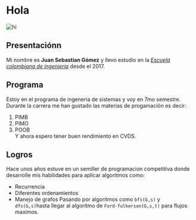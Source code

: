 # Hola 
![hi][1]
   ## Presentaciónn
Mi nombre es **Juan Sebastian Gómez** y llevo estudio en la [*Escuela colombiana de ingenieria*][2] desde el 2017.
   ## Programa
Estoy en el programa de ingeneria de sistemas y voy en 7mo semestre. Durante la carrera me han gustado las materias de progamación es decir:
   1. PIMB
   2. PIMO
   3. POOB\
Y ahora espero tener buen rendimiento en CVDS.
   ## Logros
Hace unos años estuve en un semiller de programacion competitiva donde desarrolle mis habilidades para aplicar algoritmos como:
   + Recurrencia
   + Diferentes ordenamientos
   + Manejo de grafos
Pasando por algoritmos como `bfs(G,s)` y `dfs(G,s)`hasta llegar al algoritmo de `Ford-fulkerson(G,s,t)` para flujos maximos.


[1]:(https://image.flaticon.com/icons/svg/76/76769.svg)
[2]:(https://www.escuelaing.edu.co/es/)
